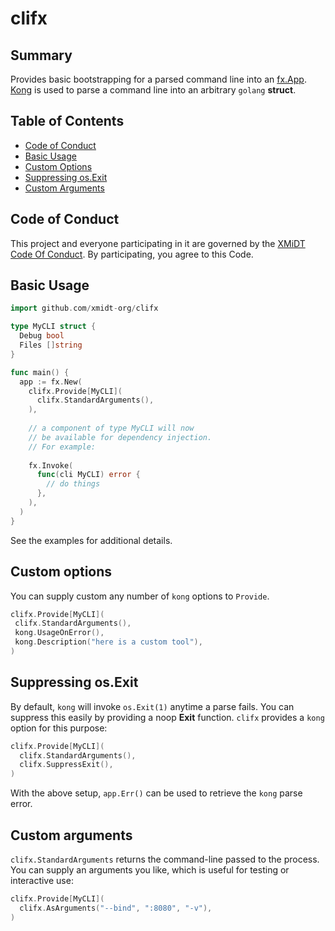# clifx

## Summary

Provides basic bootstrapping for a parsed command line into an [fx.App](https://pkg.go.dev/go.uber.org/fx#App). [Kong](https://pkg.go.dev/github.com/alecthomas/kong) is used to parse a command line into an arbitrary `golang` **struct**.

## Table of Contents

- [Code of Conduct](#code-of-conduct)
- [Basic Usage](#basic-usage)
- [Custom Options](#custom-options)
- [Suppressing os.Exit](#suppressing-osexit)
- [Custom Arguments](#custom-arguments)

## Code of Conduct

This project and everyone participating in it are governed by the [XMiDT Code Of Conduct](https://xmidt.io/code_of_conduct/). 
By participating, you agree to this Code.

## Basic Usage

```go
import github.com/xmidt-org/clifx

type MyCLI struct {
  Debug bool
  Files []string
}

func main() {
  app := fx.New(
    clifx.Provide[MyCLI](
      clifx.StandardArguments(),
    ),
  
    // a component of type MyCLI will now
    // be available for dependency injection.
    // For example:
  
    fx.Invoke(
      func(cli MyCLI) error {
        // do things
      },
    ),
  )
}
```

See the examples for additional details.

## Custom options

You can supply custom any number of `kong` options to `Provide`.

```go
clifx.Provide[MyCLI](
 clifx.StandardArguments(),
 kong.UsageOnError(),
 kong.Description("here is a custom tool"),
)
```

## Suppressing os.Exit

By default, `kong` will invoke `os.Exit(1)` anytime a parse fails. You can suppress this easily by providing a noop **Exit** function.  `clifx` provides a `kong` option for this purpose:

```go
clifx.Provide[MyCLI](
  clifx.StandardArguments(),
  clifx.SuppressExit(),
)
```

With the above setup, `app.Err()` can be used to retrieve the `kong` parse error.

## Custom arguments

`clifx.StandardArguments` returns the command-line passed to the process. You can supply an arguments you like, which is useful for testing or interactive use:

```go
clifx.Provide[MyCLI](
  clifx.AsArguments("--bind", ":8080", "-v"),
)
```
